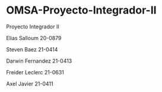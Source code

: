 # OMSA-Proyecto-Integrador-II
Proyecto Integrador II

Elias Salloum 20-0879


Steven Baez 21-0414


Darwin Fernandez 21-0413


Freider Leclerc 21-0631


Axel Javier 21-0411

